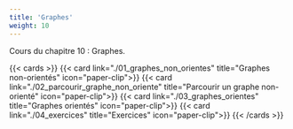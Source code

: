 ```yaml
---
title: 'Graphes'
weight: 10
---
```

Cours du chapitre 10 : Graphes.

{{< cards >}}
  {{< card link="./01_graphes_non_orientes" title="Graphes non-orientés" icon="paper-clip">}}
  {{< card link="./02_parcourir_graphe_non_oriente" title="Parcourir un graphe non-orienté" icon="paper-clip">}}
  {{< card link="./03_graphes_orientes" title="Graphes orientés" icon="paper-clip">}}
  {{< card link="./04_exercices" title="Exercices" icon="paper-clip">}}
{{< /cards >}}
